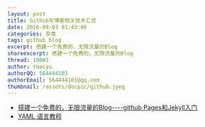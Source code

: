 ```yaml
---
layout: post
title: Github写博客相关技术汇总
date: 2016-09-03 01:43:06
categories: 杂类
tags: github blog 
excerpt: 搭建一个免费的，无限流量的Blog
shareexcerpt: 搭建一个免费的，无限流量的Blog
thread: 10001
author: tmacyu
authorQQ: 564444101
authorEmail: 564444101@qq.com
thumbnail: /assets/docpic/github.jpeg
---
```


* [搭建一个免费的，无限流量的Blog----github Pages和Jekyll入门](http://www.ruanyifeng.com/blog/2012/08/blogging_with_jekyll.html)
* [YAML 语言教程](http://www.ruanyifeng.com/blog/2016/07/yaml.html)



